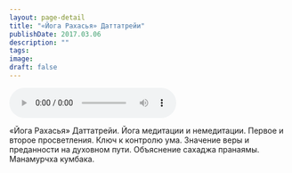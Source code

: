 ```yaml
---
layout: page-detail
title: "«Йога Рахасья» Даттатрейи"
publishDate: 2017.03.06
description: ""
tags:
image:
draft: false
---
```


<audio title="2017.03.06 - «Йога Рахасья» Даттатрейи.mp3" src="/upload/iblock/7e2/7e2f7557d04ee95f7857685e1c5e99ae.mp3" controls=""></audio>

 «Йога Рахасья» Даттатрейи. Йога медитации и немедитации. Первое и второе просветления. Ключ к контролю ума. Значение веры и преданности на духовном пути. Объяснение сахаджа пранаямы. Манамурчха кумбака. 

  
